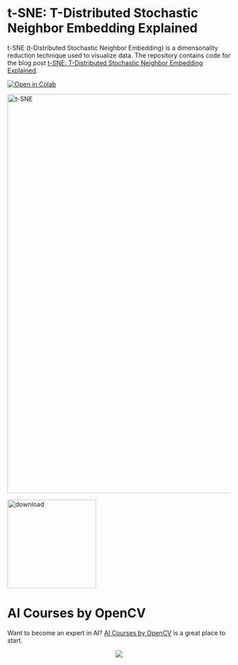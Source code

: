 
# t-SNE: T-Distributed Stochastic Neighbor Embedding Explained

t-SNE (t-Distributed Stochastic Neighbor Embedding) is a dimensonality reduction technique used to visualize data. The repository contains code for the blog post [t-SNE: T-Distributed Stochastic Neighbor Embedding Explained](https://learnopencv.com/t-sne-t-distributed-stochastic-neighbor-embedding-explained/).

[<img src="https://colab.research.google.com/assets/colab-badge.svg" alt="Open in Colab">](https://colab.research.google.com/github/spmallick/learnopencv/blob/master/t-SNE-with-Tensoboard/t_SNE_in_TensorBoard.ipynb) 

<img src="https://learnopencv.com/wp-content/uploads/2022/11/tsne.gif" alt="t-SNE" width="900">

[<img src="https://learnopencv.com/wp-content/uploads/2022/07/download-button-e1657285155454.png" alt="download" width="200">]([https://www.dropbox.com/scl/fo/53qp7ghovuf22eidrs93s/h?dl=0&rlkey=n45hy0hqwd89wmtcezjpimpp5](https://www.dropbox.com/scl/fo/3rnopheb0x3b8mcvkyx8c/h?dl=1&rlkey=n0vakhsmehcajsqkdbxwcliy2))


# AI Courses by OpenCV

Want to become an expert in AI? [AI Courses by OpenCV](https://opencv.org/courses/) is a great place to start.

<a href="https://opencv.org/courses/">
<p align="center"> 
<img src="https://learnopencv.com/wp-content/uploads/2023/01/AI-Courses-By-OpenCV-Github.png">
</p>
</a>